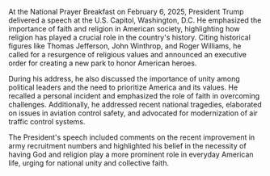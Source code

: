 At the National Prayer Breakfast on February 6, 2025, President Trump delivered a speech at the U.S. Capitol, Washington, D.C. He emphasized the importance of faith and religion in American society, highlighting how religion has played a crucial role in the country's history. Citing historical figures like Thomas Jefferson, John Winthrop, and Roger Williams, he called for a resurgence of religious values and announced an executive order for creating a new park to honor American heroes.

During his address, he also discussed the importance of unity among political leaders and the need to prioritize America and its values. He recalled a personal incident and emphasized the role of faith in overcoming challenges. Additionally, he addressed recent national tragedies, elaborated on issues in aviation control safety, and advocated for modernization of air traffic control systems.

The President's speech included comments on the recent improvement in army recruitment numbers and highlighted his belief in the necessity of having God and religion play a more prominent role in everyday American life, urging for national unity and collective faith.